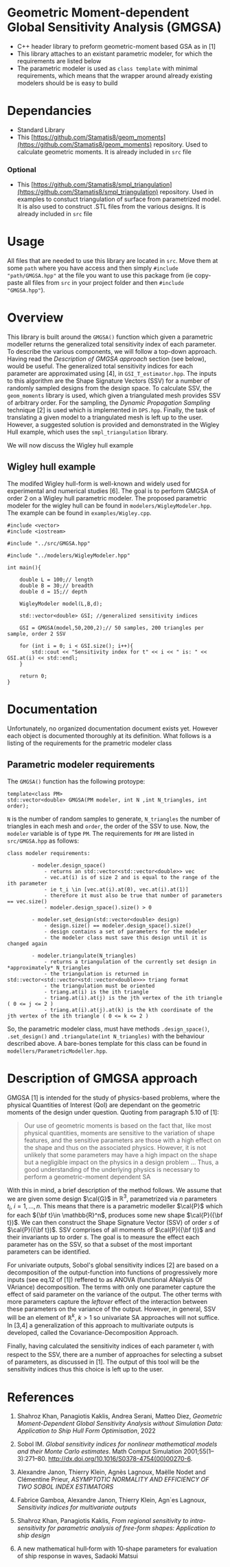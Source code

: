 # Geometric Moment-dependent Global Sensitivity Analysis (GMGSA)

- C++ header library to preform geometric-moment based GSA as in [1]
- This library attaches to an existant parametric modeler, for which the requirements are listed below
- The parametric modeler is used as `class template` with minimal requirements, which means that the wrapper around already existing modelers should be is easy to build

# Dependancies

- Standard Library
- This [https://github.com/Stamatis8/geom_moments](https://github.com/Stamatis8/geom_moments) repository. Used to calculate geometric moments. It is already included in `src` file

### Optional

- This [https://github.com/Stamatis8/smpl_triangulation](https://github.com/Stamatis8/smpl_triangulation) repository. Used in examples to constuct triangulation of surface from parametrized model. It is also used to construct .STL files from the various designs. It is already included in `src` file

# Usage

All files that are needed to use this library are located in `src`. Move them at some `path` where you have access and then simply `#include "path/GMGSA.hpp"` at the file you want to use this package from (ie copy-paste all files from `src` in your project folder and then `#include "GMGSA.hpp"`).

# Overview

This library is built around the `GMGSA()` function which given a parametric modeller returns the generalized total sensitivity index of each parameter. To describe the various components, we will follow a top-down approach. Having read the *Description of GMGSA approach* section (see below), would be useful. The generalized total sensitivity indices for each parameter are approximated using [4], in `GSI_T_estimator.hpp`. The inputs to this algorithm are the Shape Signature Vectors (SSV) for a number of randomly sampled designs from the design space. To calculate SSV, the `geom_moments` library is used, which given a triangulated mesh provides SSV of arbitrary order. For the sampling, the _Dynamic Propagation Sampling_ technique [2] is used which is implemented in `DPS.hpp`. Finally, the task of translating a given model to a triangulated mesh is left up to the user. However, a suggested solution is provided and demonstrated in the Wigley Hull example, which uses the `smpl_triangulation` library. 

We will now discuss the Wigley hull example

## Wigley hull example

The modifed Wigley hull-form is well-known and widely used for experimental and numerical studies [6]. The goal is to perform GMGSA of order 2 on a Wigley hull parametric modeler. The proposed parametric modeler for the wigley hull can be found in `modelers/WigleyModeler.hpp`. The example can be found in `examples/Wigley.cpp`.

	#include <vector>
	#include <iostream>
	
	#include "../src/GMGSA.hpp"
	
	#include "../modelers/WigleyModeler.hpp"
	
	int main(){
	
		double L = 100;// length
		double B = 30;// breadth
		double d = 15;// depth
	
		WigleyModeler model(L,B,d);
		
		std::vector<double> GSI; //generalized sensitivity indices
		
		GSI = GMGSA(model,50,200,2);// 50 samples, 200 triangles per sample, order 2 SSV
		
		for (int i = 0; i < GSI.size(); i++){	
			std::cout << "Sensitivity index for t" << i << " is: " << GSI.at(i) << std::endl;
		}
	
		return 0;
	}

# Documentation

Unfortunately, no organized documentation document exists yet. However each object is documented thoroughly at its definition. What follows is a listing of the requirements for the prametric modeler class

## Parametric modeler requirements

The `GMGSA()` function has the following protoype:

	template<class PM>
	std::vector<double> GMGSA(PM modeler, int N ,int N_triangles, int order);
	
`N` is the number of random samples to generate, `N_triangles` the number of triangles in each mesh and `order`, the order of the SSV to use. Now, the `modeler` variable is of type `PM`. The requirements for `PM` are listed in `src/GMGSA.hpp` as follows:
	
	class modeler requirements:
		
			- modeler.design_space()
				- returns an std::vector<std::vector<double>> vec
				- vec.at(i) is of size 2 and is equal to the range of the ith parameter
				- ie t_i \in [vec.at(i).at(0), vec.at(i).at(1)]
				- therefore it must also be true that number of parameters == vec.size()
				- modeler.design_space().size() > 0
			
			- modeler.set_design(std::vector<double> design)
				- design.size() == modeler.design_space().size()
				- design contains a set of parameters for the modeler
				- the modeler class must save this design until it is changed again
				
			- modeler.triangulate(N_triangles)
				- returns a triangulation of the currently set design in *approximately* N_triangles
				- the triangulation is returned in std::vector<std::vector<std::vector<double>>> triang format
				- the triangulation must be oriented
				- triang.at(i) is the ith triangle
				- triang.at(i).at(j) is the jth vertex of the ith triangle ( 0 <= j <= 2 )
				- triang.at(i).at(j).at(k) is the kth coordinate of the jth vertex of the ith triangle ( 0 <= k <= 2 )

So, the parametric modeler class, must have methods `.design_space()`, `.set_design()` and `.triangulate(int N_triangles)` with the behaviour described above. A bare-bones template for this class can be found in `modellers/ParametricModeller.hpp`.

# Description of GMGSA approach

GMGSA [1] is intended for the study of physics-based problems, where the physical Quantities of Interest (QoI) are dependant on the geometric moments of the design under question. Quoting from paragraph 5.10 of [1]:

>Our use of geometric moments is based on the fact that, like most physical quantities, moments are sensitive to the variation of shape features, and the sensitive parameters are those with a high effect on the shape and thus on the associated physics. However, it is not unlikely that some parameters may have a high impact on the shape but a negligible impact on the physics in a design problem ... 
Thus, a good understanding of the underlying physics is necessary to perform a geometric-moment dependent SA

With this in mind, a brief description of the method follows. We assume that we are given some design $\cal{G}$ in $\mathbb{R}^3$, parametrized via $n$ parameters $t_i,\ i=1,...,n$. This means that there is a parametric modeller $\cal{P}$ which for each ${\bf t}\in \mathbb{R}^n$, produces some new shape $\cal{P}({\bf t})$. We can then construct the Shape Signature Vector (SSV) of order $s$ of $\cal{P}({\bf t})$. SSV comprises of all moments of $\cal{P}({\bf t})$ and their invariants up to order $s$. The goal is to measure the effect each parameter has on the SSV, so that a subset of the most important parameters can be identified.

For univariate outputs, Sobol's global sensitivity indices [2] are based on a decomposition of the output-function into functions of progressively more inputs (see eq.12 of [1]) reffered to as ANOVA (functional ANalysis Of VAriance) decomposition. The terms with only one parameter capture the effect of said parameter on the variance of the output. The other terms with more parameters capture the *leftover* effect of the interaction between these parameters on the variance of the output. However, in general, SSV will be an element of $\mathbb{R}^k$, $k>1$ so univariate SA approaches will not suffice. In [3,4] a generalization of this approach to multivariate outputs is developed, called the Covariance-Decomposition Approach.

Finally, having calculated the sensitivity indices of each parameter $t_i$ with respect to the SSV, there are a number of approaches for selecting a subset of parameters, as discussed in [1]. The output of this tool will be the sensitivity indices thus this choice is left up to the user.


# References

1. Shahroz Khan, Panagiotis Kaklis, Andrea Serani, Matteo Diez, _Geometric Moment-Dependent Global Sensitivity Analysis without Simulation Data: Application to Ship Hull Form Optimisation_, 2022

2. Sobol IM. _Global sensitivity indices for nonlinear mathematical models and their Monte Carlo estimates_. Math Comput Simulation 2001;55(1–3):271–80. http://dx.doi.org/10.1016/S0378-4754(00)00270-6.

3. Alexandre Janon, Thierry Klein, Agnès Lagnoux, Maëlle Nodet and Clémentine Prieur, _ASYMPTOTIC NORMALITY AND EFFICIENCY OF TWO SOBOL INDEX ESTIMATORS_

4. Fabrice Gamboa, Alexandre Janon, Thierry Klein, Agn`es Lagnoux, _Sensitivity indices for multivariate outputs_

5. Shahroz Khan, Panagiotis Kaklis, _From regional sensitivity to intra-sensitivity for parametric analysis of free-form shapes: Application to ship design_

6. A new mathematical hull‑form with 10‑shape parameters for evaluation of ship response in waves, Sadaoki Matsui
